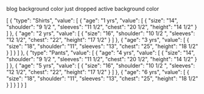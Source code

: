 blog  background color 
just dropped active background color 

[
  {
    "type": "Shirts",
    "value": [
      {
        "age": "1 yrs",
        "value": [
          {
            "size": "14",
            "shoulder": "9 1/2 ",
            "sleeves": "11 1/2",
            "chest": "20 1/2",
            "height": "14 1/2"
          }
        ]
      },
      {
        "age": "2 yrs",
        "value": [
          {
            "size": "16",
            "shoulder": "10 1/2 ",
            "sleeves": "12 1/2",
            "chest": "22",
            "height": "17 1/2"
          }
        ]
      },
      {
        "age": "3 yrs",
        "value": [
          {
            "size": "18",
            "shoulder": "11",
            "sleeves": "13",
            "chest": "25",
            "height": "18 1/2"
          }
        ]
      }
    ]
  },
  {
    "type": "Pants",
    "value": [
      {
        "age": "4 yrs",
        "value": [
          {
            "size": "14",
            "shoulder": "9 1/2 ",
            "sleeves": "11 1/2",
            "chest": "20 1/2",
            "height": "14 1/2"
          }
        ]
      },
      {
        "age": "5 yrs",
        "value": [
          {
            "size": "16",
            "shoulder": "10 1/2 ",
            "sleeves": "12 1/2",
            "chest": "22",
            "height": "17 1/2"
          }
        ]
      },
      {
        "age": "6 yrs",
        "value": [
          {
            "size": "18",
            "shoulder": "11",
            "sleeves": "13",
            "chest": "25",
            "height": "18 1/2"
          }
        ]
      }
    ]
  }
]
